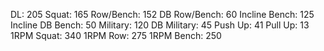 DL: 205
 Squat: 165
 Row/Bench: 152
 DB Row/Bench: 60
 Incline Bench: 125
 Incline DB Bench: 50
 Military: 120
 DB Military: 45
 Push Up: 41
 Pull Up: 13
 1RPM Squat: 340
 1RPM Row: 275
 1RPM Bench: 250

